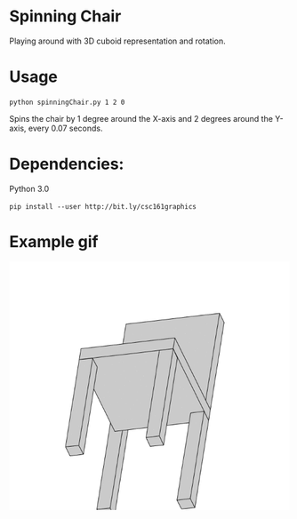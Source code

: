 # Spinning Chair

Playing around with 3D cuboid representation and rotation.

# Usage

`python spinningChair.py 1 2 0`

Spins the chair by 1 degree around the X-axis and 2 degrees around the Y-axis, every 0.07 seconds.

# Dependencies:

Python 3.0

`pip install --user http://bit.ly/csc161graphics`

# Example gif

![Spinny!](/example.gif?raw=true)
